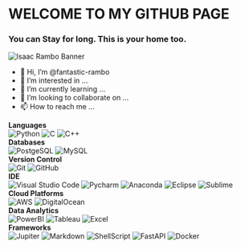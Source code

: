 # WELCOME TO MY GITHUB PAGE
### You can Stay for long. This is your home too.
![Isaac Rambo Banner](https://encrypted-tbn0.gstatic.com/images?q=tbn:ANd9GcSPTAsZ9hLL0nrCioUfVf8lYSARVYrGf92AMkbPs3kWONpBf7Q64dyp4K0ysGUxHhFmaQ&usqp=CAU)

- 👋 Hi, I’m @fantastic-rambo
- 👀 I’m interested in ...
- 🌱 I’m currently learning ...
- 💞️ I’m looking to collaborate on ...
- 📫 How to reach me ...

__Languages__ <br>
![Python](https://img.shields.io/badge/-Python-05122A?style=flat&logo=python)
![C](https://img.shields.io/badge/-C-05122A?style=flat&logo=C&logoColor=A8B9CC)
![C++](https://img.shields.io/badge/-C++-05122A?style=flat&logo=C%2B%2B&logoColor=00599C)
<br> __Databases__ <br>
![PostgeSQL](https://img.shields.io/badge/-PostgreSQL-05122A?style=flat&logo=postgresql)
![MySQL](https://img.shields.io/badge/-MySQL-05122A?style=flat&logo=mysql)
<br> __Version Control__ <br>
![Git](https://img.shields.io/badge/-Git-05122A?style=flat&logo=git)
![GitHub](https://img.shields.io/badge/-GitHub-05122A?style=flat&logo=github)
<br> __IDE__ <br>
![Visual Studio Code](https://img.shields.io/badge/-Visual%20Studio%20Code-05122A?style=flat&logo=visual-studio-code&logoColor=007ACC)
![Pycharm](https://img.shields.io/badge/-PyCharm-05122A?style=flat&logo=pycharm)
![Anaconda](https://img.shields.io/badge/-Conda-05122A?style=flat&logo=anaconda)
![Eclipse](https://img.shields.io/badge/-Eclipse-05122A?style=flat&logo=eclipse-ide)
![Sublime](https://img.shields.io/badge/Sublime_Text-05122A?style=flat&logo=sublime-text&logoColor=important)
<br> __Cloud Platforms__ <br>
![AWS](https://img.shields.io/badge/-AWS-05122A?style=flat&logo=amazon-aws)
![DigitalOcean](https://img.shields.io/badge/-DigitalOcean-05122A?style=flat&logo=digitalocean)
<br> __Data Analytics__ <br>
![PowerBI](https://img.shields.io/badge/-PowerBI-05122A?style=flat&logo=Power%20BI)
![Tableau](https://img.shields.io/badge/-Tableau-05122A?style=flat&logo=tableau)
![Excel](https://img.shields.io/badge/-Excel-05122A?style=flat&logo=microsoft-excel)
<br> __Frameworks__ <br>
![Jupiter](https://img.shields.io/badge/-Jupyter-05122A?&style=flat&logo=Jupyter)
![Markdown](https://img.shields.io/badge/-Markdown-05122A?style=flat&logo=markdown)
![ShellScript](https://img.shields.io/badge/-Shell_Script-05122A?style=flat&logo=gnu-bash)
![FastAPI](https://img.shields.io/badge/-FASTAPI-05122A?style=flat&logo=FASTAPI)
![Docker](https://img.shields.io/badge/-Docker-05122A?style=flat&logo=docker)


<!---
fantastic-rambo/fantastic-rambo is a ✨ special ✨ repository because its `README.md` (this file) appears on your GitHub profile.
You can click the Preview link to take a look at your changes.
--->
